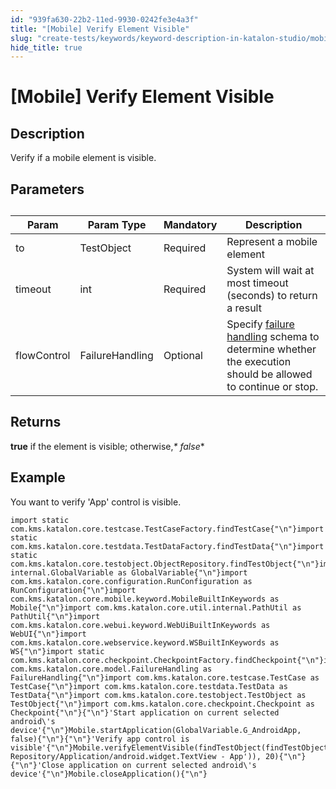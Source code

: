 ```yaml
---
id: "939fa630-22b2-11ed-9930-0242fe3e4a3f"
title: "[Mobile] Verify Element Visible"
slug: "create-tests/keywords/keyword-description-in-katalon-studio/mobile-keywords/mobile-verify-element-visible"
hide_title: true
---
```


# <a id="id_0" class="anchor_top_offset"/><a id="ariaid-title1" class="anchor_top_offset"/>[Mobile] Verify Element Visible


## <a id="id_0__id_1" class="anchor_top_offset"/>Description

              
<p xmlns="http://www.w3.org/1999/xhtml" className="p">Verify if a mobile element is visible.</p> 
      

## <a id="id_0__id_2" class="anchor_top_offset"/>Parameters  

              
<table xmlns="http://www.w3.org/1999/xhtml" className="table anchor_top_offset" id="id_0__70ad9bbf-7b0a-4bf3-b0e5-6a4a8ced54f8"><caption /><thead className="thead"><tr className><th className="entry anchor_top_offset" id="id_0__70ad9bbf-7b0a-4bf3-b0e5-6a4a8ced54f8__entry__1">Param</th><th className="entry anchor_top_offset" id="id_0__70ad9bbf-7b0a-4bf3-b0e5-6a4a8ced54f8__entry__2">Param Type</th><th className="entry anchor_top_offset" id="id_0__70ad9bbf-7b0a-4bf3-b0e5-6a4a8ced54f8__entry__3">Mandatory</th><th className="entry anchor_top_offset" id="id_0__70ad9bbf-7b0a-4bf3-b0e5-6a4a8ced54f8__entry__4">Description</th></tr></thead><tbody className="tbody"><tr className><td className="entry" headers="id_0__70ad9bbf-7b0a-4bf3-b0e5-6a4a8ced54f8__entry__1 id_0__70ad9bbf-7b0a-4bf3-b0e5-6a4a8ced54f8__entry__2 id_0__70ad9bbf-7b0a-4bf3-b0e5-6a4a8ced54f8__entry__3 id_0__70ad9bbf-7b0a-4bf3-b0e5-6a4a8ced54f8__entry__4 ">to</td><td className="entry" headers="id_0__70ad9bbf-7b0a-4bf3-b0e5-6a4a8ced54f8__entry__1 id_0__70ad9bbf-7b0a-4bf3-b0e5-6a4a8ced54f8__entry__2 id_0__70ad9bbf-7b0a-4bf3-b0e5-6a4a8ced54f8__entry__3 id_0__70ad9bbf-7b0a-4bf3-b0e5-6a4a8ced54f8__entry__4 ">TestObject</td><td className="entry" headers="id_0__70ad9bbf-7b0a-4bf3-b0e5-6a4a8ced54f8__entry__1 id_0__70ad9bbf-7b0a-4bf3-b0e5-6a4a8ced54f8__entry__2 id_0__70ad9bbf-7b0a-4bf3-b0e5-6a4a8ced54f8__entry__3 id_0__70ad9bbf-7b0a-4bf3-b0e5-6a4a8ced54f8__entry__4 ">Required</td><td className="entry" headers="id_0__70ad9bbf-7b0a-4bf3-b0e5-6a4a8ced54f8__entry__1 id_0__70ad9bbf-7b0a-4bf3-b0e5-6a4a8ced54f8__entry__2 id_0__70ad9bbf-7b0a-4bf3-b0e5-6a4a8ced54f8__entry__3 id_0__70ad9bbf-7b0a-4bf3-b0e5-6a4a8ced54f8__entry__4 ">Represent a mobile element</td></tr><tr className><td className="entry" headers="id_0__70ad9bbf-7b0a-4bf3-b0e5-6a4a8ced54f8__entry__1 id_0__70ad9bbf-7b0a-4bf3-b0e5-6a4a8ced54f8__entry__2 id_0__70ad9bbf-7b0a-4bf3-b0e5-6a4a8ced54f8__entry__3 id_0__70ad9bbf-7b0a-4bf3-b0e5-6a4a8ced54f8__entry__4 ">timeout</td><td className="entry" headers="id_0__70ad9bbf-7b0a-4bf3-b0e5-6a4a8ced54f8__entry__1 id_0__70ad9bbf-7b0a-4bf3-b0e5-6a4a8ced54f8__entry__2 id_0__70ad9bbf-7b0a-4bf3-b0e5-6a4a8ced54f8__entry__3 id_0__70ad9bbf-7b0a-4bf3-b0e5-6a4a8ced54f8__entry__4 ">int</td><td className="entry" headers="id_0__70ad9bbf-7b0a-4bf3-b0e5-6a4a8ced54f8__entry__1 id_0__70ad9bbf-7b0a-4bf3-b0e5-6a4a8ced54f8__entry__2 id_0__70ad9bbf-7b0a-4bf3-b0e5-6a4a8ced54f8__entry__3 id_0__70ad9bbf-7b0a-4bf3-b0e5-6a4a8ced54f8__entry__4 ">Required</td><td className="entry" headers="id_0__70ad9bbf-7b0a-4bf3-b0e5-6a4a8ced54f8__entry__1 id_0__70ad9bbf-7b0a-4bf3-b0e5-6a4a8ced54f8__entry__2 id_0__70ad9bbf-7b0a-4bf3-b0e5-6a4a8ced54f8__entry__3 id_0__70ad9bbf-7b0a-4bf3-b0e5-6a4a8ced54f8__entry__4 ">System will wait at most timeout (seconds) to return a         result</td></tr><tr className><td className="entry" headers="id_0__70ad9bbf-7b0a-4bf3-b0e5-6a4a8ced54f8__entry__1 id_0__70ad9bbf-7b0a-4bf3-b0e5-6a4a8ced54f8__entry__2 id_0__70ad9bbf-7b0a-4bf3-b0e5-6a4a8ced54f8__entry__3 id_0__70ad9bbf-7b0a-4bf3-b0e5-6a4a8ced54f8__entry__4 ">flowControl</td><td className="entry" headers="id_0__70ad9bbf-7b0a-4bf3-b0e5-6a4a8ced54f8__entry__1 id_0__70ad9bbf-7b0a-4bf3-b0e5-6a4a8ced54f8__entry__2 id_0__70ad9bbf-7b0a-4bf3-b0e5-6a4a8ced54f8__entry__3 id_0__70ad9bbf-7b0a-4bf3-b0e5-6a4a8ced54f8__entry__4 ">FailureHandling</td><td className="entry" headers="id_0__70ad9bbf-7b0a-4bf3-b0e5-6a4a8ced54f8__entry__1 id_0__70ad9bbf-7b0a-4bf3-b0e5-6a4a8ced54f8__entry__2 id_0__70ad9bbf-7b0a-4bf3-b0e5-6a4a8ced54f8__entry__3 id_0__70ad9bbf-7b0a-4bf3-b0e5-6a4a8ced54f8__entry__4 ">Optional</td><td className="entry" headers="id_0__70ad9bbf-7b0a-4bf3-b0e5-6a4a8ced54f8__entry__1 id_0__70ad9bbf-7b0a-4bf3-b0e5-6a4a8ced54f8__entry__2 id_0__70ad9bbf-7b0a-4bf3-b0e5-6a4a8ced54f8__entry__3 id_0__70ad9bbf-7b0a-4bf3-b0e5-6a4a8ced54f8__entry__4 ">Specify <a className="xref" href="/maintain/configure-failure-handling-settings-in-katalon-studio">failure handling</a> schema to         determine whether the execution should be allowed to continue or         stop.</td></tr></tbody></table> 
      

## <a id="id_0__id_3" class="anchor_top_offset"/>Returns

              
<p xmlns="http://www.w3.org/1999/xhtml" className="p">   <strong className="ph b">true</strong> if the element is visible;   otherwise,<em className="ph i">* false</em>*</p> 
      

## <a id="id_0__id_4" class="anchor_top_offset"/>Example

              
<p xmlns="http://www.w3.org/1999/xhtml" className="p">You want to verify 'App' control is visible.</p> 
              
<pre xmlns="http://www.w3.org/1999/xhtml" className="pre codeblock"><code>import static com.kms.katalon.core.testcase.TestCaseFactory.findTestCase{"\n"}import static com.kms.katalon.core.testdata.TestDataFactory.findTestData{"\n"}import static com.kms.katalon.core.testobject.ObjectRepository.findTestObject{"\n"}import internal.GlobalVariable as GlobalVariable{"\n"}import com.kms.katalon.core.configuration.RunConfiguration as RunConfiguration{"\n"}import com.kms.katalon.core.mobile.keyword.MobileBuiltInKeywords as Mobile{"\n"}import com.kms.katalon.core.util.internal.PathUtil as PathUtil{"\n"}import com.kms.katalon.core.webui.keyword.WebUiBuiltInKeywords as WebUI{"\n"}import com.kms.katalon.core.webservice.keyword.WSBuiltInKeywords as WS{"\n"}import static com.kms.katalon.core.checkpoint.CheckpointFactory.findCheckpoint{"\n"}import com.kms.katalon.core.model.FailureHandling as FailureHandling{"\n"}import com.kms.katalon.core.testcase.TestCase as TestCase{"\n"}import com.kms.katalon.core.testdata.TestData as TestData{"\n"}import com.kms.katalon.core.testobject.TestObject as TestObject{"\n"}import com.kms.katalon.core.checkpoint.Checkpoint as Checkpoint{"\n"}{"\n"}'Start application on current selected android\'s device'{"\n"}Mobile.startApplication(GlobalVariable.G_AndroidApp, false){"\n"}{"\n"}'Verify app control is visible'{"\n"}Mobile.verifyElementVisible(findTestObject(findTestObject('Object Repository/Application/android.widget.TextView - App')), 20){"\n"}{"\n"}'Close application on current selected android\'s device'{"\n"}Mobile.closeApplication(){"\n"}</code></pre> 
            
